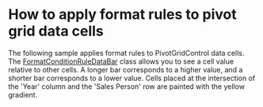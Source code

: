 # How to apply format rules to pivot grid data cells


<p>The following sample applies format rules to PivotGridControl data cells. The <a href="https://documentation.devexpress.com/#WindowsForms/clsDevExpressXtraEditorsFormatConditionRuleDataBartopic">FormatConditionRuleDataBar</a> class allows you to see a cell value relative to other cells. A longer bar corresponds to a higher value, and a shorter bar corresponds to a lower value. Cells placed at the intersection of the 'Year' column and the 'Sales Person' row are painted with the yellow gradient.</p>

<br/>


